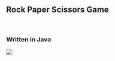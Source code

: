 <p align="center">
<h2>Rock Paper Scissors Game</h2>
<br>
<h3>Written in Java</h3>
<img src="https://upload.wikimedia.org/wikipedia/commons/thumb/6/67/Rock-paper-scissors.svg/300px-Rock-paper-scissors.svg.png">
</p>
